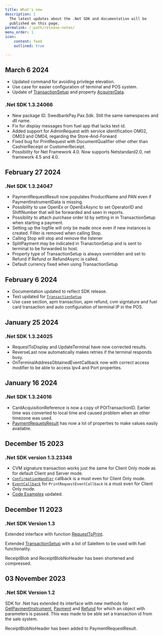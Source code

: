 ```yaml
---
title: What's new
description: |
  The latest updates about the .Net SDK and documentation will be
  published on this page.
permalink: /:path/release-notes/
menu_order: 1
icon:
    content: feed
    outlined: true

---
```

## March 6 2024

*   Updated command for avoiding privilege elevation.
*   Use case for easier configuration of terminal and POS system.
*   Update of [TransactionSetup][transactionsetup] and property [AcquirerData][acquirerdata].

### .Net SDK 1.3.24066

*   New package ID. SwedbankPay.Pax.Sdk. Still the same namespaces and dll name.
*   Fix for display messages from fuel app that lacks text id.
*   Added support for AdminRequest with service identification OM02, OM03 and OM04, regarding the Store-And-Forward
*   Fixed bug for PrintRequest with DocumentQualifier other other than CashierReceipt or CustomerReceipt.
*   Possibility for Net Framework 4.0. Now supports Netstandard2.0, net framework 4.5 and 4.0.

## February 27 2024

### .Net SDK 1.3.24047

*   PaymentRequestResult now populates ProductName and PAN even if PaymentInstrumentData is missing.
*   Possibility to use OpenEx or OpenExAsync to set OperatorID and ShiftNumber that will be forwarded and seen in reports.
*   Possibility to attach purchase order Id by setting in in TransactionSetup when starting a payment.
*   Setting up the logfile will only be made once even if new instances is created. Filter is removed when calling Stop.
*   Calling Stop will stop and remove the listener
*   SplitPayment may be indicated in TranactionSetup and is sent to terminal to be forwarded to host.
*   Property type of TransactionSetup is always overridden and set to Refund if Refund or RefundAsync is called.
*   Default currency fixed when using TransactionSetup

## February 6 2024

*   Documentation updated to reflect SDK release.
*   Text updated for [`TransactionSetup`][transactionsetup]
*   Use case section, apm transaction, apm refund, cvm signtature and fuel card transaction and auto configuration of terminal IP in the POS.

## January 25 2024

### .Net SDK 1.3.24025

*   RequestToDisplay and UpdateTerminal have now corrected results.
*   ReverseLast now automatically makes retries if the terminal responds busy.
*   OnTerminalAddressObtainedEventCallback now with correct access modifier to be able to access Ipv4 and Port properties.

## January 16 2024

### .Net SDK 1.3.24016

*   CardAcquisitionReference is now a copy of POITransactionID. Earlier time was converted to local time and caused problem when an other timezone was used.
*   [PaymentRequetsResult][paymentrequestresult] has now a lot of properties to make values easily available.

## December 15 2023

### .Net SDK version 1.3.23348

*   CVM signature transaction works just the same for Client Only mode as for default Client and Server mode.
*   [`ConfirmationHandler`][confirmationhandler] callback is a must even for Client Only mode.
*   [`EventCallback`][eventcallback] for `PrintRequestEventCallback` is a must even for Client Only mode.
*   [Code Examples][codeexamples] updated.

## December 11 2023

### .Net SDK Version 1.3

Extended interface with function [RequestToPrint][requesttoprint].

Extended [TransactionSetup][transactionsetup] with a list of SaleItem to be used with fuel functionality.

ReceiptBlob and ReceiptBlobNoHeader has been shortened and compressed.

## 03 November 2023

### .Net SDK Version 1.2

SDK for .Net has extended its interface with new methods for [GetPaymentInstrument][getpaymentinstrument],
[Payment][payment] and [Refund][refund] for which an object with parameters is passed. This was made to be able set a transaction id from the sale system.

ReceiptBlobNoHeader has been added to PaymentRequestResult.

[getpaymentinstrument]:/pax-terminal/NET/SwpTrmLib/Methods/handy/getpaymentinstrumentasync
[payment]: /pax-terminal/NET/SwpTrmLib/Methods/essential/paymentasync
[refund]: /pax-terminal/NET/SwpTrmLib/Methods/essential/refundasync
[requesttoprint]: /pax-terminal/NET/SwpTrmLib/Methods/handy/requesttoprint
[transactionsetup]: /pax-terminal/NET/includes/transactionsetup
[confirmationhandler]: /pax-terminal/NET/SwpTrmLib/ISwpTrmCallbackInterface
[eventcallback]: /pax-terminal/NET/SwpTrmLib/ISwpTrmCallbackInterface/
[codeexamples]: /pax-terminal/NET/CodeExamples
[paymentrequestresult]: /pax-terminal/NET/includes/paymentrequestresult
[acquirerdata]: /pax-terminal/NET/includes/acquirerdata
